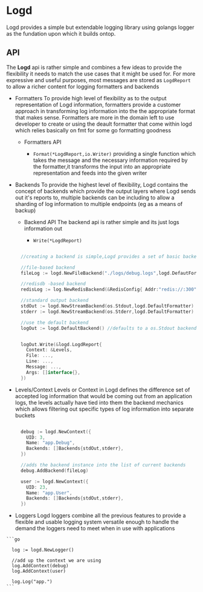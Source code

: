 # Logd
  Logd provides a simple but extendable logging library using golangs logger as the fundation upon which it builds ontop.

## API
  The **Logd** api is rather simple and combines a few ideas to provide the flexibility it needs to match the use cases that it might be used for. For more expressive and useful purposes, most messages are stored as `LogdReport` to allow a richer content for logging formatters and backends

  - Formatters
    To provide high level of flexibility as to the output representation of Logd information, formatters provide a customer approach in transforming log information into the the appropriate format that makes sense. Formatters are more in the domain left to use developer to create or using the deault formatter that come within logd which relies basically on fmt for some go formatting goodness

    - Formatters API

      - `Format(*LogdReport,io.Writer)`
        providing a single function which takes the message and the necessary information required by the formatter,it transforms the input into an appropriate representation and feeds into the given writer


  - Backends
    To provide the highest level of flexibility, Logd contains the concept of backends which provide the output layers where Logd sends out it's reports to, multiple backends can be including to allow a sharding of log information to multiple endpoints (eg as a means of backup)

    - Backend API
      The backend api is rather simple and its just logs information out

      - `Write(*LogdReport)`


    ```go

      //creating a backend is simple,Logd provides a set of basic backends

      //file-based backend
      fileLog := logd.NewFileBackend("./logs/debug.logs",logd.DefautFormatter)

      //redisdb -based backend
      redisLog := log.NewRedisBackend(&RedisConfig{ Addr:"redis://:300",User: "wackom"},logd.DefaultFormatter)

      //standard output backend
      stdOut := logd.NewStreamBackend(os.Stdout,logd.DefaultFormatter)
      stderr := logd.NewStreamBackend(os.Stderr,logd.DefaultFormatter)

      //use the default backend
      logOut := logd.DefaultBackend() //defaults to a os.Stdout backend


      logOut.Write(&logd.LogdReport{
        Context: &Levels,
        File: ...,
        Line: ...,
        Message: ...,
        Args: []interface{},
      })

    ```


  - Levels/Context
    Levels or Context in Logd defines the difference set of accepted log information that would be coming out from an application logs, the levels actually have tied into them the backend mechanics which allows filtering out specific types of log information into separate buckets

    ```go

      debug := logd.NewContext({
        UID: 3,
        Name: "app.Debug",
        Backends: []Backends{stdOut,stderr},
      })

      //adds the backend instance into the list of current backends
      debug.AddBackend(fileLog)

      user := logd.NewContext({
        UID: 23,
        Name: "app.User",
        Backends: []Backends{stdOut,stderr},
      })

    ```


  -  Loggers
    Logd loggers combine all the previous features to provide a flexible and usable logging system versatile enough to handle the demand the loggers need to meet when in use with applications

    ```go

      log := logd.NewLogger()

      //add up the context we are using
      log.AddContext(debug)
      log.AddContext(user)

      log.Log("app.")
    ```
